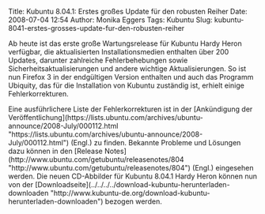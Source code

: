 Title: Kubuntu 8.04.1: Erstes großes Update für den robusten Reiher
Date: 2008-07-04 12:54
Author: Monika Eggers
Tags: Kubuntu
Slug: kubuntu-8041-erstes-grosses-update-fur-den-robusten-reiher

Ab heute ist das erste große Wartungsrelease für Kubuntu Hardy Heron
verfügbar, die aktualisierten Installationsmedien enthalten über 200
Updates, darunter zahlreiche Fehlerbehebungen sowie
Sicherheitsaktualisierungen und andere wichtige Aktualisierungen. So ist
nun Firefox 3 in der endgültigen Version enthalten und auch das Programm
Ubiquity, das für die Installation von Kubuntu zuständig ist, erhielt
einige Fehlerkorrekturen.

</p>
Eine ausführlichere Liste der Fehlerkorrekturen ist in der [Ankündigung
der
Veröffentlichung](https://lists.ubuntu.com/archives/ubuntu-announce/2008-July/000112.html "https://lists.ubuntu.com/archives/ubuntu-announce/2008-July/000112.html") (Engl.) zu finden. Bekannte Probleme und Lösungen dazu können in
den [Release
Notes](http://www.ubuntu.com/getubuntu/releasenotes/804 "http://www.ubuntu.com/getubuntu/releasenotes/804") (Engl.) eingesehen werden. Die neuen CD-Abbilder für Kubuntu
8.04.1 Hardy Heron können nun von der
[Downloadseite](../../../../download-kubuntu-herunterladen-downloaden "http://www.kubuntu-de.org/download-kubuntu-herunterladen-downloaden") bezogen werden.

</p>
<!--break--><!--break-->
